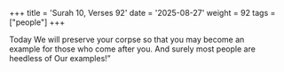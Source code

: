 +++
title = 'Surah 10, Verses 92'
date = '2025-08-27'
weight = 92
tags = ["people"]
+++

Today We will preserve your corpse so that you may become an example for those who come after you. And surely most people are heedless of Our examples!”